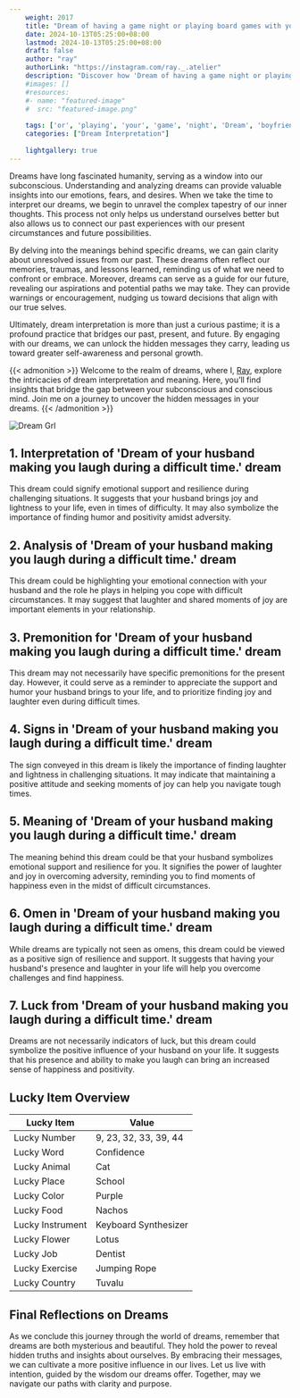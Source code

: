 ```yaml
---
    weight: 2017
    title: "Dream of having a game night or playing board games with your boyfriend"  # Assuming 'title' column exists
    date: 2024-10-13T05:25:00+08:00
    lastmod: 2024-10-13T05:25:00+08:00
    draft: false
    author: "ray"
    authorLink: "https://instagram.com/ray._.atelier"
    description: "Discover how 'Dream of having a game night or playing board games with your boyfriend' can interpret your future and uncover its significant meanings in your life."
    #images: []
    #resources:
    #- name: "featured-image"
    #  src: "featured-image.png"
    
    tags: ['or', 'playing', 'your', 'game', 'night', 'Dream', 'boyfriend', 'a', 'board', 'games', 'of', 'with', 'having']
    categories: ["Dream Interpretation"]
    
    lightgallery: true
---
```

    
Dreams have long fascinated humanity, serving as a window into our subconscious. Understanding and analyzing dreams can provide valuable insights into our emotions, fears, and desires. When we take the time to interpret our dreams, we begin to unravel the complex tapestry of our inner thoughts. This process not only helps us understand ourselves better but also allows us to connect our past experiences with our present circumstances and future possibilities.

By delving into the meanings behind specific dreams, we can gain clarity about unresolved issues from our past. These dreams often reflect our memories, traumas, and lessons learned, reminding us of what we need to confront or embrace. Moreover, dreams can serve as a guide for our future, revealing our aspirations and potential paths we may take. They can provide warnings or encouragement, nudging us toward decisions that align with our true selves.

Ultimately, dream interpretation is more than just a curious pastime; it is a profound practice that bridges our past, present, and future. By engaging with our dreams, we can unlock the hidden messages they carry, leading us toward greater self-awareness and personal growth.

{{< admonition >}}
Welcome to the realm of dreams, where I, [Ray](https://instagram.com/ray._.atelier), explore the intricacies of dream interpretation and meaning. Here, you’ll find insights that bridge the gap between your subconscious and conscious mind. Join me on a journey to uncover the hidden messages in your dreams.
{{< /admonition >}}

![Dream Grl](https://cdn.pixabay.com/photo/2017/11/02/03/35/gothic-2910057_1280.jpg "Dream Grl")

## 1. Interpretation of 'Dream of your husband making you laugh during a difficult time.' dream
 This dream could signify emotional support and resilience during challenging situations. It suggests that your husband brings joy and lightness to your life, even in times of difficulty. It may also symbolize the importance of finding humor and positivity amidst adversity.

## 2. Analysis of 'Dream of your husband making you laugh during a difficult time.' dream
 This dream could be highlighting your emotional connection with your husband and the role he plays in helping you cope with difficult circumstances. It may suggest that laughter and shared moments of joy are important elements in your relationship.

## 3. Premonition for 'Dream of your husband making you laugh during a difficult time.' dream
 This dream may not necessarily have specific premonitions for the present day. However, it could serve as a reminder to appreciate the support and humor your husband brings to your life, and to prioritize finding joy and laughter even during difficult times.

## 4. Signs in 'Dream of your husband making you laugh during a difficult time.' dream
 The sign conveyed in this dream is likely the importance of finding laughter and lightness in challenging situations. It may indicate that maintaining a positive attitude and seeking moments of joy can help you navigate tough times.

## 5. Meaning of 'Dream of your husband making you laugh during a difficult time.' dream
 The meaning behind this dream could be that your husband symbolizes emotional support and resilience for you. It signifies the power of laughter and joy in overcoming adversity, reminding you to find moments of happiness even in the midst of difficult circumstances.

## 6. Omen in 'Dream of your husband making you laugh during a difficult time.' dream
 While dreams are typically not seen as omens, this dream could be viewed as a positive sign of resilience and support. It suggests that having your husband's presence and laughter in your life will help you overcome challenges and find happiness.

## 7. Luck from 'Dream of your husband making you laugh during a difficult time.' dream
 Dreams are not necessarily indicators of luck, but this dream could symbolize the positive influence of your husband on your life. It suggests that his presence and ability to make you laugh can bring an increased sense of happiness and positivity.

## Lucky Item Overview
| Lucky Item          | Value              |
|---------------|--------------------|
| Lucky Number        | 9, 23, 32, 33, 39, 44  |
| Lucky Word          | Confidence |
| Lucky Animal        | Cat |
| Lucky Place         | School     |
| Lucky Color         | Purple     |
| Lucky Food          | Nachos      |
| Lucky Instrument    | Keyboard Synthesizer |
| Lucky Flower        | Lotus    |
| Lucky Job           | Dentist       |
| Lucky Exercise      | Jumping Rope  |
| Lucky Country       | Tuvalu    |


##  Final Reflections on Dreams

As we conclude this journey through the world of dreams, remember that dreams are both mysterious and beautiful. They hold the power to reveal hidden truths and insights about ourselves. By embracing their messages, we can cultivate a more positive influence in our lives. Let us live with intention, guided by the wisdom our dreams offer. Together, may we navigate our paths with clarity and purpose.
